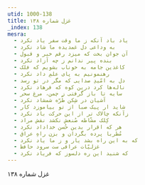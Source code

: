 ```yaml
---
utid: 1000-138
title: غزل شماره ۱۳۸
_index: 138
mesra:
  - یاد باد آنکه ز ما وقت سفر یاد نکرد
  - به وداعی دل غمدیده ما شاد نکرد
  - آن جوان بخت که میزد رقم خیر و قبول
  - بنده پیر ندانم ز چه آزاد نکرد
  - کاغذین جامه به خوناب بشویم که فلک
  - رهنمونیم به پای علمِ داد نکرد
  - دل به امّیدِ صدایی که مگر در تو رسد
  - ناله‌ها کرد درین کوه که فرهاد نکرد
  - سایه تا باز گرفتی ز چمن، مرغ سحر
  - آشیان در شِکن طُرّه شمشاد نکرد
  - شاید ار پیک صبا از تو بیاموزد کار
  - زآنکه چالاک تر از این حرکت باد نکرد
  - کِلک مشّاطه صُنعش نکشد نقش مراد
  - هر که اقرار بدین حُسن خداداد نکرد
  - مُطربا پرده بگردان و بزن راهِ عراق
  - که به این راه بشد یار و ز ما یاد نکرد
  - غزلیّات عراقی ست سرود حافظ
  - که شنید این ره دلسوز که فریاد نکرد
---
```

غزل شماره ۱۳۸
